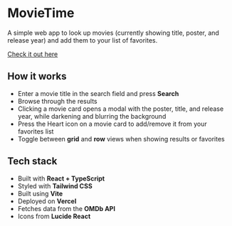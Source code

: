 # MovieTime

A simple web app to look up movies (currently showing title, poster, and release year) and add them to your list of favorites.  

[Check it out here](https://new-movie-app-red.vercel.app)

## How it works
- Enter a movie title in the search field and press **Search**
- Browse through the results
- Clicking a movie card opens a modal with the poster, title, and release year, while darkening and blurring the background
- Press the Heart icon on a movie card to add/remove it from your favorites list
- Toggle between **grid** and **row** views when showing results or favorites

## Tech stack
- Built with **React + TypeScript**
- Styled with **Tailwind CSS**
- Built using **Vite**
- Deployed on **Vercel**
- Fetches data from the **OMDb API**
- Icons from **Lucide React**
